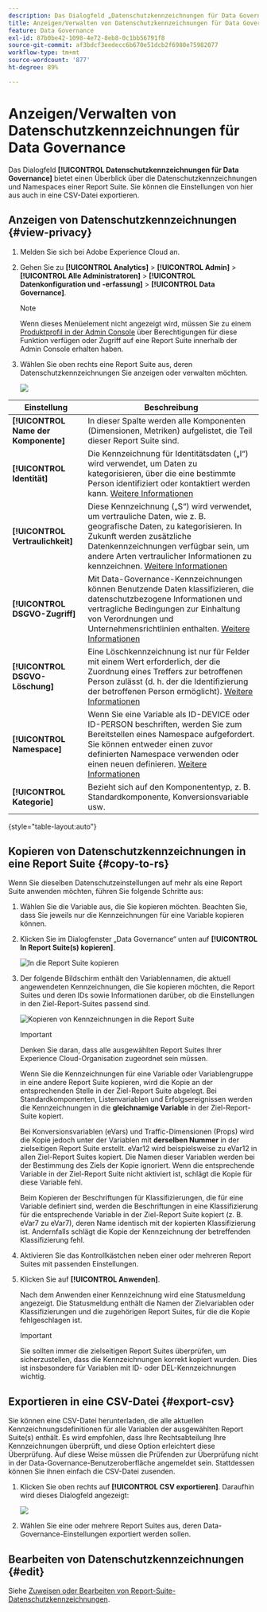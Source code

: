 ```yaml
---
description: Das Dialogfeld „Datenschutzkennzeichnungen für Data Governance“ bietet einen Überblick über die Datenschutzkennzeichnungen und Namespaces einer Report Suite. Sie können die Einstellungen von hier aus auch in eine CSV-Datei exportieren.
title: Anzeigen/Verwalten von Datenschutzkennzeichnungen für Data Governance
feature: Data Governance
exl-id: 87b0be42-1098-4e72-8eb8-0c1bb56791f8
source-git-commit: af3bdcf3eedecc6b670e51dcb2f6980e75982077
workflow-type: tm+mt
source-wordcount: '877'
ht-degree: 89%

---
```


# Anzeigen/Verwalten von Datenschutzkennzeichnungen für Data Governance

Das Dialogfeld **[!UICONTROL Datenschutzkennzeichnungen für Data Governance]** bietet einen Überblick über die Datenschutzkennzeichnungen und Namespaces einer Report Suite. Sie können die Einstellungen von hier aus auch in eine CSV-Datei exportieren.

## Anzeigen von Datenschutzkennzeichnungen {#view-privacy}

1. Melden Sie sich bei Adobe Experience Cloud an.
2. Gehen Sie zu **[!UICONTROL Analytics]** > **[!UICONTROL Admin]** > **[!UICONTROL Alle Administratoren]** > **[!UICONTROL Datenkonfiguration und -erfassung]** > **[!UICONTROL Data Governance]**.

   >[!NOTE]
   >
   >Wenn dieses Menüelement nicht angezeigt wird, müssen Sie zu einem [Produktprofil in der Admin Console](https://experienceleague.adobe.com/docs/analytics/admin/admin-console/permissions/product-profile.html?lang=de) über Berechtigungen für diese Funktion verfügen oder Zugriff auf eine Report Suite innerhalb der Admin Console erhalten haben.

3. Wählen Sie oben rechts eine Report Suite aus, deren Datenschutzkennzeichnungen Sie anzeigen oder verwalten möchten.

   ![](assets/privacy_labeling.png)

| Einstellung | Beschreibung |
| --- | --- |
| **[!UICONTROL Name der Komponente]** | In dieser Spalte werden alle Komponenten (Dimensionen, Metriken) aufgelistet, die Teil dieser Report Suite sind. |
| **[!UICONTROL Identität]** | Die Kennzeichnung für Identitätsdaten („I“) wird verwendet, um Daten zu kategorisieren, über die eine bestimmte Person identifiziert oder kontaktiert werden kann. [Weitere Informationen](https://experienceleague.adobe.com/docs/analytics/admin/data-governance/data-labels/gdpr-labels.html?lang=en#data-privacy-identity-labels) |
| **[!UICONTROL Vertraulichkeit]** | Diese Kennzeichnung („S“) wird verwendet, um vertrauliche Daten, wie z. B. geografische Daten, zu kategorisieren. In Zukunft werden zusätzliche Datenkennzeichnungen verfügbar sein, um andere Arten vertraulicher Informationen zu kennzeichnen. [Weitere Informationen](https://experienceleague.adobe.com/docs/analytics/admin/data-governance/data-labels/gdpr-labels.html?lang=en#sensitive-data-labels) |
| **[!UICONTROL DSGVO-Zugriff]** | Mit Data-Governance-Kennzeichnungen können Benutzende Daten klassifizieren, die datenschutzbezogene Informationen und vertragliche Bedingungen zur Einhaltung von Verordnungen und Unternehmensrichtlinien enthalten. [Weitere Informationen](https://experienceleague.adobe.com/docs/analytics/admin/data-governance/data-labels/gdpr-labels.html?lang=en#data-privacy-access-labels) |
| **[!UICONTROL DSGVO-Löschung]** | Eine Löschkennzeichnung ist nur für Felder mit einem Wert erforderlich, der die Zuordnung eines Treffers zur betroffenen Person zulässt (d. h. der die Identifizierung der betroffenen Person ermöglicht). [Weitere Informationen](https://experienceleague.adobe.com/docs/analytics/admin/data-governance/data-labels/gdpr-labels.html?lang=en#data-privacy-delete-labels) |
| **[!UICONTROL Namespace]** | Wenn Sie eine Variable als ID-DEVICE oder ID-PERSON beschriften, werden Sie zum Bereitstellen eines Namespace aufgefordert. Sie können entweder einen zuvor definierten Namespace verwenden oder einen neuen definieren. [Weitere Informationen](https://experienceleague.adobe.com/docs/analytics/admin/data-governance/data-labels/gdpr-labels.html?lang=en#provide-namespace) |
| **[!UICONTROL Kategorie]** | Bezieht sich auf den Komponententyp, z. B. Standardkomponente, Konversionsvariable usw. |

{style="table-layout:auto"}

## Kopieren von Datenschutzkennzeichnungen in eine Report Suite  {#copy-to-rs}

Wenn Sie dieselben Datenschutzeinstellungen auf mehr als eine Report Suite anwenden möchten, führen Sie folgende Schritte aus:

1. Wählen Sie die Variable aus, die Sie kopieren möchten. Beachten Sie, dass Sie jeweils nur die Kennzeichnungen für eine Variable kopieren können.
1. Klicken Sie im Dialogfenster „Data Governance“ unten auf **[!UICONTROL In Report Suite(s) kopieren]**.

   ![In die Report Suite kopieren](assets/copy_to_reportsuite.png)

1. Der folgende Bildschirm enthält den Variablennamen, die aktuell angewendeten Kennzeichnungen, die Sie kopieren möchten, die Report Suites und deren IDs sowie Informationen darüber, ob die Einstellungen in den Ziel-Report-Suites passend sind.

   ![Kopieren von Kennzeichnungen in die Report Suite](assets/copy_to_rs.png)

   >[!IMPORTANT]
   >
   >Denken Sie daran, dass alle ausgewählten Report Suites Ihrer Experience Cloud-Organisation zugeordnet sein müssen.

   Wenn Sie die Kennzeichnungen für eine Variable oder Variablengruppe in eine andere Report Suite kopieren, wird die Kopie an der entsprechenden Stelle in der Ziel-Report Suite abgelegt. Bei Standardkomponenten, Listenvariablen und Erfolgsereignissen werden die Kennzeichnungen in die **gleichnamige Variable** in der Ziel-Report-Suite kopiert.

   Bei Konversionsvariablen (eVars) und Traffic-Dimensionen (Props) wird die Kopie jedoch unter der Variablen mit **derselben Nummer** in der zielseitigen Report Suite erstellt. eVar12 wird beispielsweise zu eVar12 in allen Ziel-Report Suites kopiert. Die Namen dieser Variablen werden bei der Bestimmung des Ziels der Kopie ignoriert. Wenn die entsprechende Variable in der Ziel-Report Suite nicht aktiviert ist, schlägt die Kopie für diese Variable fehl.

   Beim Kopieren der Beschriftungen für Klassifizierungen, die für eine Variable definiert sind, werden die Beschriftungen in eine Klassifizierung für die entsprechende Variable in der Ziel-Report Suite kopiert (z. B. eVar7 zu eVar7), deren Name identisch mit der kopierten Klassifizierung ist. Andernfalls schlägt die Kopie der Kennzeichnung der betreffenden Klassifizierung fehl.

1. Aktivieren Sie das Kontrollkästchen neben einer oder mehreren Report Suites mit passenden Einstellungen.
1. Klicken Sie auf **[!UICONTROL Anwenden]**.

   Nach dem Anwenden einer Kennzeichnung wird eine Statusmeldung angezeigt. Die Statusmeldung enthält die Namen der Zielvariablen oder Klassifizierungen und die zugehörigen Report Suites, für die die Kopie fehlgeschlagen ist.

   >[!IMPORTANT]
   >
   >Sie sollten immer die zielseitigen Report Suites überprüfen, um sicherzustellen, dass die Kennzeichnungen korrekt kopiert wurden. Dies ist insbesondere für Variablen mit ID- oder DEL-Kennzeichnungen wichtig.

## Exportieren in eine CSV-Datei {#export-csv}

Sie können eine CSV-Datei herunterladen, die alle aktuellen Kennzeichnungsdefinitionen für alle Variablen der ausgewählten Report Suite(s) enthält. Es wird empfohlen, dass Ihre Rechtsabteilung Ihre Kennzeichnungen überprüft, und diese Option erleichtert diese Überprüfung. Auf diese Weise müssen die Prüfenden zur Überprüfung nicht in der Data-Governance-Benutzeroberfläche angemeldet sein. Stattdessen können Sie ihnen einfach die CSV-Datei zusenden.

1. Klicken Sie oben rechts auf **[!UICONTROL CSV exportieren]**. Daraufhin wird dieses Dialogfeld angezeigt:

   ![](assets/export_csv.png)

1. Wählen Sie eine oder mehrere Report Suites aus, deren Data-Governance-Einstellungen exportiert werden sollen.

## Bearbeiten von Datenschutzkennzeichnungen {#edit}

Siehe [Zuweisen oder Bearbeiten von Report-Suite-Datenschutzkennzeichnungen](/help/admin/admin/c-data-governance/data-labeling/gdpr-setup-reportsuite.md).
